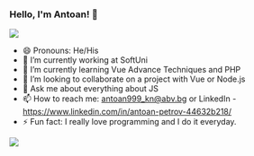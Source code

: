 ### Hello, I'm Antoan! 👋

<img src="https://profile-counter.glitch.me/AntoanPetrov123/count.svg">



- 😄 Pronouns: He/His
- 🔭 I’m currently working at SoftUni
- 🌱 I’m currently learning Vue Advance Techniques and PHP
- 👯 I’m looking to collaborate on a project with Vue or Node.js
- 💬 Ask me about everything about JS
- 📫 How to reach me: antoan999_kn@abv.bg or LinkedIn - https://www.linkedin.com/in/antoan-petrov-44632b218/
- ⚡ Fun fact: I really love programming and I do it everyday. 
<img src="https://github-readme-stats.vercel.app/api/top-langs/?username=antoanPetrov123&layout=compact"> 
